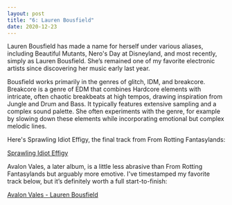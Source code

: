 ```yaml
---
layout: post
title: "6: Lauren Bousfield"
date: 2020-12-23
---
```


Lauren Bousfield has made a name for herself under various aliases, including Beautiful Mutants, Nero's Day at Disneyland, and most recently, simply as Lauren Bousfield. She’s remained one of my favorite electronic artists since discovering her music early last year.

Bousfield works primarily in the genres of glitch, IDM, and breakcore. Breakcore is a genre of EDM that combines Hardcore elements with intricate, often chaotic breakbeats at high tempos, drawing inspiration from Jungle and Drum and Bass. It typically features extensive sampling and a complex sound palette. She often experiments with the genre, for example by slowing down these elements while incorporating emotional but complex melodic lines.

Here's Sprawling Idiot Effigy, the final track from From Rotting Fantasylands: 

[Sprawling Idiot Effigy](https://youtu.be/yOJSXyPAVtw)  

Avalon Vales, a later album, is a little less abrasive than From Rotting Fantasylands but arguably more emotive. I've timestamped my favorite track below, but it’s definitely worth a full start-to-finish:  

[Avalon Vales - Lauren Bousfield](https://youtu.be/giGJ_QdZv3Y?t=908)  
